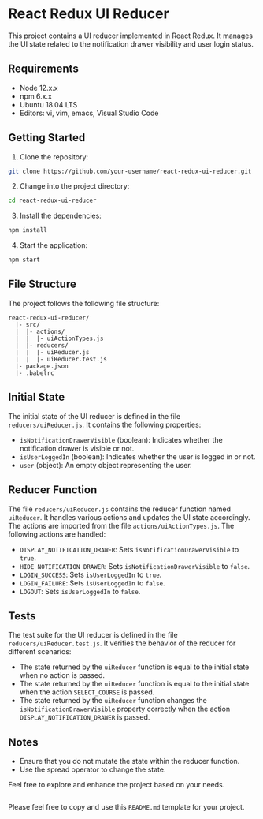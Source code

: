 # React Redux UI Reducer

This project contains a UI reducer implemented in React Redux. It manages the UI state related to the notification drawer visibility and user login status.

## Requirements

- Node 12.x.x
- npm 6.x.x
- Ubuntu 18.04 LTS
- Editors: vi, vim, emacs, Visual Studio Code

## Getting Started

1. Clone the repository:

```bash
git clone https://github.com/your-username/react-redux-ui-reducer.git
```

2. Change into the project directory:

```bash
cd react-redux-ui-reducer
```

3. Install the dependencies:

```bash
npm install
```

4. Start the application:

```bash
npm start
```

## File Structure

The project follows the following file structure:

```
react-redux-ui-reducer/
  |- src/
  |  |- actions/
  |  |  |- uiActionTypes.js
  |  |- reducers/
  |  |  |- uiReducer.js
  |  |  |- uiReducer.test.js
  |- package.json
  |- .babelrc
```

## Initial State

The initial state of the UI reducer is defined in the file `reducers/uiReducer.js`. It contains the following properties:

- `isNotificationDrawerVisible` (boolean): Indicates whether the notification drawer is visible or not.
- `isUserLoggedIn` (boolean): Indicates whether the user is logged in or not.
- `user` (object): An empty object representing the user.

## Reducer Function

The file `reducers/uiReducer.js` contains the reducer function named `uiReducer`. It handles various actions and updates the UI state accordingly. The actions are imported from the file `actions/uiActionTypes.js`. The following actions are handled:

- `DISPLAY_NOTIFICATION_DRAWER`: Sets `isNotificationDrawerVisible` to `true`.
- `HIDE_NOTIFICATION_DRAWER`: Sets `isNotificationDrawerVisible` to `false`.
- `LOGIN_SUCCESS`: Sets `isUserLoggedIn` to `true`.
- `LOGIN_FAILURE`: Sets `isUserLoggedIn` to `false`.
- `LOGOUT`: Sets `isUserLoggedIn` to `false`.

## Tests

The test suite for the UI reducer is defined in the file `reducers/uiReducer.test.js`. It verifies the behavior of the reducer for different scenarios:

- The state returned by the `uiReducer` function is equal to the initial state when no action is passed.
- The state returned by the `uiReducer` function is equal to the initial state when the action `SELECT_COURSE` is passed.
- The state returned by the `uiReducer` function changes the `isNotificationDrawerVisible` property correctly when the action `DISPLAY_NOTIFICATION_DRAWER` is passed.

## Notes

- Ensure that you do not mutate the state within the reducer function.
- Use the spread operator to change the state.

Feel free to explore and enhance the project based on your needs.

```
```

Please feel free to copy and use this `README.md` template for your project.
